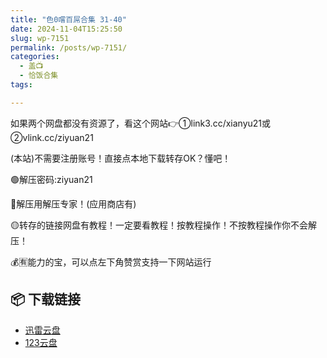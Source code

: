 ```yaml
---
title: "色0嚐百屌合集 31-40"
date: 2024-11-04T15:25:50
slug: wp-7151
permalink: /posts/wp-7151/
categories:
  - 盖📺
  - 恰饭合集
tags:

---
```


如果两个网盘都没有资源了，看这个网站👉①link3.cc/xianyu21或②vlink.cc/ziyuan21

(本站)不需要注册账号！直接点本地下载转存OK？懂吧！

🟢解压密码:ziyuan21

🔵解压用解压专家！(应用商店有)

🟡转存的链接网盘有教程！一定要看教程！按教程操作！不按教程操作你不会解压！

💰🈶能力的宝，可以点左下角赞赏支持一下网站运行

## 📦 下载链接
- [迅雷云盘](https://blziyuan21.com/pay-download/7151?key=7c02314892&down_id=0)
- [123云盘](https://blziyuan21.com/pay-download/7151?key=7c02314892&down_id=1)

